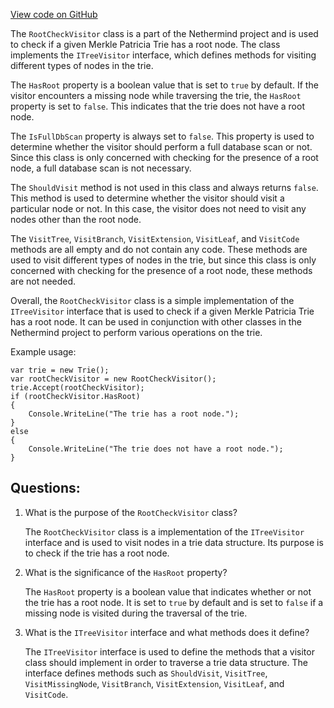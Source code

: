 [View code on GitHub](https://github.com/nethermindeth/nethermind/Nethermind.Trie/RootCheckVisitor.cs)

The `RootCheckVisitor` class is a part of the Nethermind project and is used to check if a given Merkle Patricia Trie has a root node. The class implements the `ITreeVisitor` interface, which defines methods for visiting different types of nodes in the trie. 

The `HasRoot` property is a boolean value that is set to `true` by default. If the visitor encounters a missing node while traversing the trie, the `HasRoot` property is set to `false`. This indicates that the trie does not have a root node. 

The `IsFullDbScan` property is always set to `false`. This property is used to determine whether the visitor should perform a full database scan or not. Since this class is only concerned with checking for the presence of a root node, a full database scan is not necessary. 

The `ShouldVisit` method is not used in this class and always returns `false`. This method is used to determine whether the visitor should visit a particular node or not. In this case, the visitor does not need to visit any nodes other than the root node. 

The `VisitTree`, `VisitBranch`, `VisitExtension`, `VisitLeaf`, and `VisitCode` methods are all empty and do not contain any code. These methods are used to visit different types of nodes in the trie, but since this class is only concerned with checking for the presence of a root node, these methods are not needed. 

Overall, the `RootCheckVisitor` class is a simple implementation of the `ITreeVisitor` interface that is used to check if a given Merkle Patricia Trie has a root node. It can be used in conjunction with other classes in the Nethermind project to perform various operations on the trie. 

Example usage:

```
var trie = new Trie();
var rootCheckVisitor = new RootCheckVisitor();
trie.Accept(rootCheckVisitor);
if (rootCheckVisitor.HasRoot)
{
    Console.WriteLine("The trie has a root node.");
}
else
{
    Console.WriteLine("The trie does not have a root node.");
}
```
## Questions: 
 1. What is the purpose of the `RootCheckVisitor` class?
    
    The `RootCheckVisitor` class is a implementation of the `ITreeVisitor` interface and is used to visit nodes in a trie data structure. Its purpose is to check if the trie has a root node.

2. What is the significance of the `HasRoot` property?
    
    The `HasRoot` property is a boolean value that indicates whether or not the trie has a root node. It is set to `true` by default and is set to `false` if a missing node is visited during the traversal of the trie.

3. What is the `ITreeVisitor` interface and what methods does it define?
    
    The `ITreeVisitor` interface is used to define the methods that a visitor class should implement in order to traverse a trie data structure. The interface defines methods such as `ShouldVisit`, `VisitTree`, `VisitMissingNode`, `VisitBranch`, `VisitExtension`, `VisitLeaf`, and `VisitCode`.